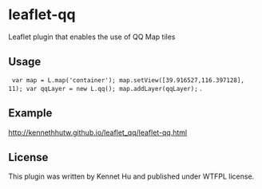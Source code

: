 # leaflet-qq
Leaflet plugin that enables the use of QQ Map tiles

## Usage

` var map = L.map('container');
	map.setView([39.916527,116.397128], 11);
	var qqLayer = new L.qq();
      map.addLayer(qqLayer);` .

## Example

http://kennethhutw.github.io/leaflet_qq/leaflet-qq.html

## License

This plugin was written by Kennet Hu and published under WTFPL license.
